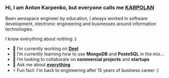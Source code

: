 ### Hi, I am Anton Karpenko, but everyone calls me [KARPOLAN](https://karpolan.com)

Been aerospace engineer by education, I always worked in software development, electronic engineering and businesses around information technologies.

I know everything about nothing :)

- 🔭 I’m currently working on **[Deel](https://www.letsdeel.com/)** 
- 🌱 I’m currently learning how to use **MongoDB** and **PosteSQL** in the mix...
- 👯 I’m looking to collaborate on **commercial projects** and **startups**
- 💬 Ask me about **[everything](https://www.patreon.com/karpolan)**
- ⚡ Fun fact: I'm back to engineering after 15 years of business career :)
